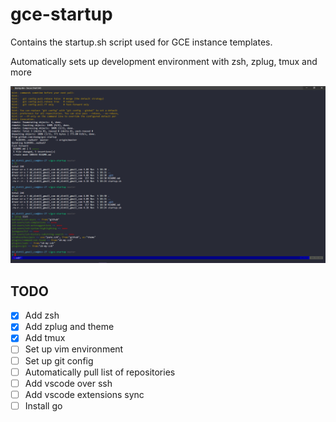 # gce-startup

Contains the startup.sh script used for GCE instance templates.

Automatically sets up development environment with zsh, zplug, tmux and more

![alt text](https://github.com/duong/gce-startup/blob/master/example.png?raw=true)

## TODO

- [x] Add zsh
- [x] Add zplug and theme
- [x] Add tmux
- [ ] Set up vim environment
- [ ] Set up git config
- [ ] Automatically pull list of repositories
- [ ] Add vscode over ssh
- [ ] Add vscode extensions sync
- [ ] Install go
